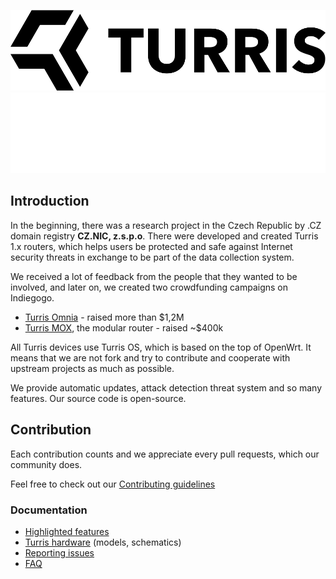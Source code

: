 ![Turris Logo Dark](../images/Turris-dark.svg#gh-light-mode-only)
![Turris Logo Light](../images/Turris-light.svg#gh-dark-mode-only)

## Introduction

In the beginning, there was a research project in the Czech Republic by .CZ domain registry **CZ.NIC, z.s.p.o**. There were developed and created Turris 1.x routers, which helps users be protected and safe against Internet security threats in exchange to be part of the data collection system.

We received a lot of feedback from the people that they wanted to be involved, and later on, we created two crowdfunding campaigns on Indiegogo.

- [Turris Omnia](https://www.indiegogo.com/projects/turris-omnia-hi-performance-open-source-router#/) - raised more than $1,2M
- [Turris MOX](https://www.indiegogo.com/projects/turris-mox-modular-open-source-router#/), the modular router - raised ~$400k

All Turris devices use Turris OS, which is based on the top of OpenWrt. It means that we are not fork and try to contribute and cooperate with upstream projects as much as possible.

We provide automatic updates, attack detection threat system and so many features. Our source code is open-source.

## Contribution

Each contribution counts and we appreciate every pull requests, which our community does.

Feel free to check out our [Contributing guidelines](https://docs.turris.cz/geek/contributing/overview/)

### Documentation

- [Highlighted features](https://docs.turris.cz/basics/highlights/)
- [Turris hardware](https://docs.turris.cz/basics/models/) (models, schematics)
- [Reporting issues](https://docs.turris.cz/geek/contributing/issues/)
- [FAQ](https://docs.turris.cz/basics/faq/)